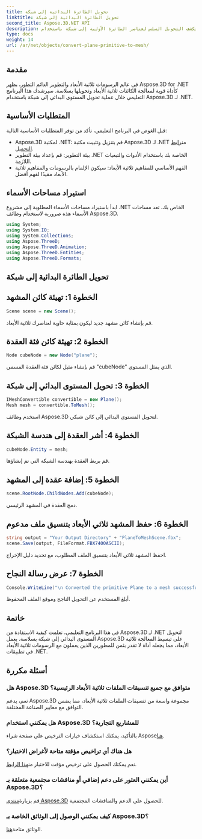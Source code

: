 ```yaml
---
title: تحويل الطائرة البدائية إلى شبكة
linktitle: تحويل الطائرة البدائية إلى شبكة
second_title: Aspose.3D.NET API
description: استكشف التحويل السلس لعناصر الطائرة الأولية إلى شبكة باستخدام Aspose.3D لـ .NET. ارفع مستوى تطوير الرسومات ثلاثية الأبعاد لديك دون عناء!
type: docs
weight: 14
url: /ar/net/objects/convert-plane-primitive-to-mesh/
---
```

## مقدمة
في عالم الرسومات ثلاثية الأبعاد والتطوير الدائم التطور، يظهر Aspose.3D for .NET كأداة قوية لمعالجة الكائنات ثلاثية الأبعاد وتحويلها بسلاسة. سيرشدك هذا البرنامج التعليمي خلال عملية تحويل المستوى البدائي إلى شبكة باستخدام Aspose.3D لـ .NET.
## المتطلبات الأساسية
قبل الغوص في البرنامج التعليمي، تأكد من توفر المتطلبات الأساسية التالية:
-  Aspose.3D لمكتبة .NET: قم بتنزيل وتثبيت مكتبة Aspose.3D لـ .NET من[رابط التحميل](https://releases.aspose.com/3d/net/).
- بيئة التطوير: قم بإعداد بيئة التطوير .NET الخاصة بك باستخدام الأدوات والتبعيات اللازمة.
- الفهم الأساسي للمفاهيم ثلاثية الأبعاد: سيكون الإلمام بالرسومات والمفاهيم ثلاثية الأبعاد مفيدًا لفهم أفضل.
## استيراد مساحات الأسماء
ابدأ باستيراد مساحات الأسماء المطلوبة إلى مشروع .NET الخاص بك. تعد مساحات الأسماء هذه ضرورية لاستخدام وظائف Aspose.3D.
```csharp
using System;
using System.IO;
using System.Collections;
using Aspose.ThreeD;
using Aspose.ThreeD.Animation;
using Aspose.ThreeD.Entities;
using Aspose.ThreeD.Formats;
```
## تحويل الطائرة البدائية إلى شبكة

## الخطوة 1: تهيئة كائن المشهد
```csharp
Scene scene = new Scene();
```
قم بإنشاء كائن مشهد جديد ليكون بمثابة حاوية لعناصرك ثلاثية الأبعاد.
## الخطوة 2: تهيئة كائن فئة العقدة
```csharp
Node cubeNode = new Node("plane");
```
قم بإنشاء مثيل لكائن فئة العقدة المسمى "cubeNode" الذي يمثل المستوى.
## الخطوة 3: تحويل المستوى البدائي إلى شبكة
```csharp
IMeshConvertible convertible = new Plane();
Mesh mesh = convertible.ToMesh();
```
استخدم وظائف Aspose.3D لتحويل المستوى البدائي إلى كائن شبكي.
## الخطوة 4: أشر العقدة إلى هندسة الشبكة
```csharp
cubeNode.Entity = mesh;
```
قم بربط العقدة بهندسة الشبكة التي تم إنشاؤها.
## الخطوة 5: إضافة عقدة إلى المشهد
```csharp
scene.RootNode.ChildNodes.Add(cubeNode);
```
دمج العقدة في المشهد الرئيسي.
## الخطوة 6: حفظ المشهد ثلاثي الأبعاد بتنسيق ملف مدعوم
```csharp
string output = "Your Output Directory" + "PlaneToMeshScene.fbx";
scene.Save(output, FileFormat.FBX7400ASCII);
```
احفظ المشهد ثلاثي الأبعاد بتنسيق الملف المطلوب، مع تحديد دليل الإخراج.
## الخطوة 7: عرض رسالة النجاح
```csharp
Console.WriteLine("\n Converted the primitive Plane to a mesh successfully.\nFile saved at " + output);
```
أبلغ المستخدم عن التحويل الناجح وموقع الملف المحفوظ.
## خاتمة
في هذا البرنامج التعليمي، تعلمت كيفية الاستفادة من Aspose.3D لـ .NET لتحويل المستوى البدائي إلى شبكة بسلاسة. يعمل Aspose.3D على تبسيط المعالجة ثلاثية الأبعاد، مما يجعله أداة لا تقدر بثمن للمطورين الذين يعملون مع الرسومات ثلاثية الأبعاد في تطبيقات .NET.
## أسئلة مكررة
### هل Aspose.3D متوافق مع جميع تنسيقات الملفات ثلاثية الأبعاد الرئيسية؟
نعم، يدعم Aspose.3D مجموعة واسعة من تنسيقات الملفات ثلاثية الأبعاد، مما يضمن التوافق مع معايير الصناعة المختلفة.
### هل يمكنني استخدام Aspose.3D للمشاريع التجارية؟
 بالتأكيد، يمكنك استكشاف خيارات الترخيص على صفحة شراء Aspose[هنا](https://purchase.aspose.com/buy).
### هل هناك أي تراخيص مؤقتة متاحة لأغراض الاختبار؟
 نعم يمكنك الحصول على ترخيص مؤقت للاختبار من[هذا الرابط](https://purchase.aspose.com/temporary-license/).
### أين يمكنني العثور على دعم إضافي أو مناقشات مجتمعية متعلقة بـ Aspose.3D؟
 قم بزيارة[منتدى Aspose.3D](https://forum.aspose.com/c/3d/18) للحصول على الدعم والمناقشات المجتمعية.
### كيف يمكنني الوصول إلى الوثائق الخاصة بـ Aspose.3D؟
 الوثائق متاحة[هنا](https://reference.aspose.com/3d/net/).